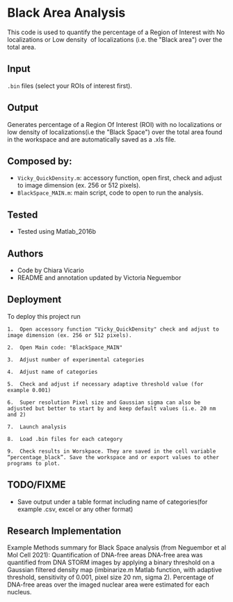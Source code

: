 
# Black Area Analysis 

This code is used to quantify the percentage of a Region of Interest with No localizations or Low density  of localizations (i.e. the "Black area") over the total area. 



## Input

`.bin` files (select your ROIs of interest first). 
## Output 
Generates percentage of a Region Of Interest (ROI) with no localizations or low density of localizations(i.e the "Black Space") over the total area found in the workspace and are automatically saved as a .xls file. 
## Composed by:
- `Vicky_QuickDensity.m`: accessory function, open first, check and adjust to image dimension (ex. 256 or 512 pixels).
- `BlackSpace_MAIN.m`: main script, code to open to run the analysis. 

  
## Tested
- Tested using Matlab_2016b

  
## Authors
- Code by Chiara Vicario 
- README and annotation updated by Victoria Neguembor 

  
## Deployment

To deploy this project run

```
1.	Open accessory function "Vicky_QuickDensity" check and adjust to image dimension (ex. 256 or 512 pixels).

2.	Open Main code: "BlackSpace_MAIN"

3.	Adjust number of experimental categories

4.	Adjust name of categories

5.	Check and adjust if necessary adaptive threshold value (for example 0.001)

6.	Super resolution Pixel size and Gaussian sigma can also be adjusted but better to start by and keep default values (i.e. 20 nm and 2)

7.	Launch analysis

8.	Load .bin files for each category

9.	Check results in Worskpace. They are saved in the cell variable “percentage_black”. Save the workspace and or export values to other programs to plot. 

```

  
## TODO/FIXME
- Save output under a table format including name of categories(for example .csv, excel or any other format)

  
## Research Implementation
Example Methods summary for Black Space analysis (from Neguembor et al Mol Cell 2021): 
Quantification of DNA-free areas DNA-free area was quantified from DNA STORM images by applying a binary threshold on a Gaussian filtered density map (imbinarize.m Matlab function, with adaptive threshold, sensitivity of 0.001, pixel size 20 nm, sigma 2). Percentage of DNA-free areas over the imaged nuclear area were estimated for each nucleus.



  
